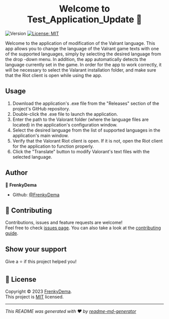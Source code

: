 <h1 align="center">Welcome to Test_Application_Update 👋</h1>
<p>
  <img alt="Version" src="https://img.shields.io/badge/version-v0.0.3-blue.svg?cacheSeconds=2592000" />
  <a href="https://github.com/FrenkyDema/Test_Application_Update/blob/main/LICENSE" target="_blank">
    <img alt="License: MIT" src="https://img.shields.io/badge/License-MIT-yellow.svg" />
  </a>
</p>

Welcome to the application of modification of the Valrant language. This app allows you to change the language of the Valrant game texts with one of the supported languages, simply by selecting the desired language from the drop -down menu. In addition, the app automatically detects the language currently set in the game. In order for the app to work correctly, it will be necessary to select the Valarant installation folder, and make sure that the Riot client is open while using the app.

## Usage

1. Download the application's .exe file from the "Releases" section of the project's GitHub repository.
1. Double-click the .exe file to launch the application.
1. Enter the path to the Valorant folder (where the language files are located) in the application's configuration window.
1. Select the desired language from the list of supported languages in the application's main window.
1. Verify that the Valorant Riot client is open. If it is not, open the Riot client for the application to function properly.
1. Click the "Translate" button to modify Valorant's text files with the selected language.

## Author

👤 **FrenkyDema**

* Github: [@FrenkyDema](https://github.com/FrenkyDema)

## 🤝 Contributing

Contributions, issues and feature requests are welcome!<br />Feel free to check [issues page](https://github.com/FrenkyDema/Test_Application_Update/issues/new/choose). You can also take a look at the [contributing guide](https://github.com/FrenkyDema/Test_Application_Update/blob/main/.github/CONTRIBUTING.md).

## Show your support

Give a ⭐️ if this project helped you!

## 📝 License

Copyright © 2023 [FrenkyDema](https://github.com/FrenkyDema).<br />
This project is [MIT](https://github.com/FrenkyDema/Test_Application_Update/blob/main/LICENSE) licensed.

***
_This README was generated with ❤️ by [readme-md-generator](https://github.com/kefranabg/readme-md-generator)_
